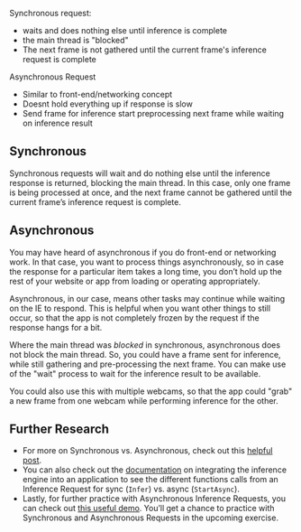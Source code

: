 Synchronous request:
- waits and does nothing else until inference is complete
- the main thread is "blocked"
- The next frame is not gathered until the current frame's inference request is complete

Asynchronous Request
- Similar to front-end/networking concept
- Doesnt hold everything up if response is slow
- Send frame for inference start preprocessing next frame while waiting on inference result

## Synchronous
Synchronous requests will wait and do nothing else until the inference response is returned, blocking the main thread. In this case, only one frame is being processed at once, and the next frame cannot be gathered until the current frame’s inference request is complete.

## Asynchronous
You may have heard of asynchronous if you do front-end or networking work. In that case, you want to process things asynchronously, so in case the response for a particular item takes a long time, you don’t hold up the rest of your website or app from loading or operating appropriately.

Asynchronous, in our case, means other tasks may continue while waiting on the IE to respond. This is helpful when you want other things to still occur, so that the app is not completely frozen by the request if the response hangs for a bit.

Where the main thread was *blocked* in synchronous, asynchronous does not block the main thread. So, you could have a frame sent for inference, while still gathering and pre-processing the next frame. You can make use of the "wait" process to wait for the inference result to be available.

You could also use this with multiple webcams, so that the app could "grab" a new frame from one webcam while performing inference for the other.

## Further Research
- For more on Synchronous vs. Asynchronous, check out this [helpful post](https://whatis.techtarget.com/definition/synchronous-asynchronous-API).
- You can also check out the [documentation](https://docs.openvinotoolkit.org/2019_R3/_docs_IE_DG_Integrate_with_customer_application_new_API.html) on integrating the inference engine into an application to see the different functions calls from an Inference Request for sync (`Infer`) vs. async (`StartAsync`).
- Lastly, for further practice with Asynchronous Inference Requests, you can check out [this useful demo](https://github.com/opencv/open_model_zoo/blob/master/demos/object_detection_demo_ssd_async/README.md). You’ll get a chance to practice with Synchronous and Asynchronous Requests in the upcoming exercise.